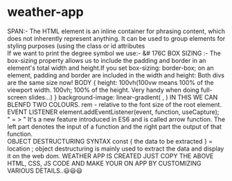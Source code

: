 # weather-app
SPAN:- The HTML <span> element is an inline container for phrasing content, which does not inherently represent anything. It can be used to group elements for styling purposes (using the class or id attributes   
 If we want to print the degree symbol we use:-        &# 176C
 BOX SIZING :- The box-sizing property allows us to include the padding and border in an element's total width and height.If you set box-sizing: border-box; on an element, padding and border are included in the width and height: Both divs are the same size now!
BODY {
                                 height: 100vh(100vw means 100% of the viewport width. 100vh; 100%                                  of the height. Very handy when doing full-screen slides…)
                                 }
                background-image: linear-gradient(       ,               )
                   IN THIS WE CAN BLENFD TWO COLOURS.
                rem - relative to the font size of the root element.  
                EVENT LISTENER
            element.addEventListener(event, function, useCapture);    
                 " = > "  It's a new feature introduced in ES6 and is called arrow function. The                                 left part denotes the input of a function and the right part the output                                   of that function.               
                OBJECT DESTRUCTURING 
                   SYNTAX
                                      const { the data to be extracted } = location ; 
                  object destructuring is mainly used to extract the data and display it on the web dom.
               WEATHER APP IS CREATED JUST COPY THE ABOVE HTML, CSS, JS CODE
                    AND MAKE YOUR ON APP BY CUSTOMIZING VARIOUS DETAILS..😃😃😃
